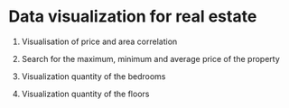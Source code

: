 # Data visualization for real estate

1. Visualisation of price and area correlation

2. Search for the maximum, minimum and average price of the property

3. Visualization quantity of the bedrooms

4. Visualization quantity of the floors
